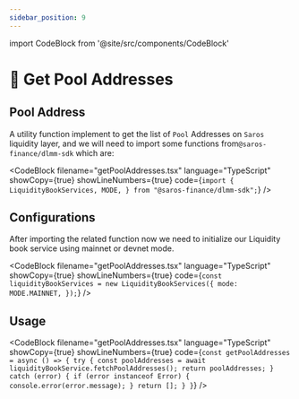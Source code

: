 ```yaml
---
sidebar_position: 9
---
```


import CodeBlock from '@site/src/components/CodeBlock'

# 📜 Get Pool Addresses

## Pool Address

A utility function implement to get the list of `Pool` Addresses on `Saros` liquidity layer, and we will need to import some functions from`@saros-finance/dlmm-sdk` which are:

<CodeBlock
filename="getPoolAddresses.tsx"
language="TypeScript"
showCopy={true}
showLineNumbers={true} code={`import {
LiquidityBookServices,
MODE,
} from "@saros-finance/dlmm-sdk";`} />

## Configurations

After importing the related function now we need to initialize our Liquidity book service using mainnet or devnet mode.

<CodeBlock
filename="getPoolAddresses.tsx"
language="TypeScript"
showCopy={true}
showLineNumbers={true} code={`const liquidityBookServices = new LiquidityBookServices({
  mode: MODE.MAINNET,
});`} />

## Usage

<CodeBlock
filename="getPoolAddresses.tsx"
language="TypeScript"
showCopy={true}
showLineNumbers={true} code={`const getPoolAddresses = async () => {
try {
const poolAddresses = await liquidityBookService.fetchPoolAddresses();
return poolAddresses;
} catch (error) {
if (error instanceof Error) {
console.error(error.message);
}
return [];
}
}`} />
